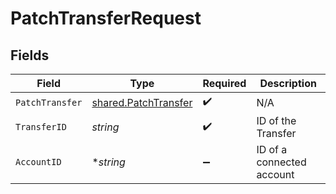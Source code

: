 # PatchTransferRequest


## Fields

| Field                                                               | Type                                                                | Required                                                            | Description                                                         |
| ------------------------------------------------------------------- | ------------------------------------------------------------------- | ------------------------------------------------------------------- | ------------------------------------------------------------------- |
| `PatchTransfer`                                                     | [shared.PatchTransfer](../../../pkg/models/shared/patchtransfer.md) | :heavy_check_mark:                                                  | N/A                                                                 |
| `TransferID`                                                        | *string*                                                            | :heavy_check_mark:                                                  | ID of the Transfer                                                  |
| `AccountID`                                                         | **string*                                                           | :heavy_minus_sign:                                                  | ID of a connected account                                           |